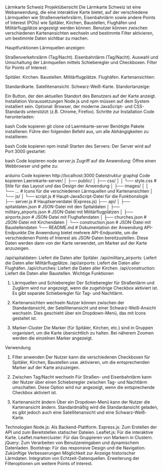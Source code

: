 Lärmkarte Schweiz
Projektübersicht
Die Lärmkarte Schweiz ist eine Webanwendung, die eine interaktive Karte bietet, auf der verschiedene Lärmquellen wie Straßenverkehrslärm, Eisenbahnlärm sowie andere Points of Interest (POIs) wie Spitäler, Kirchen, Baustellen, Flughäfen und Militärflugplätze angezeigt werden können. Benutzer können zwischen verschiedenen Kartenansichten wechseln und bestimmte Filter aktivieren, um bestimmte Daten sichtbar zu machen.

Hauptfunktionen
Lärmquellen anzeigen:

Straßenverkehrslärm (Tag/Nacht).
Eisenbahnlärm (Tag/Nacht).
Auswahl und Umschaltung der Lärmquellen mittels Schieberegler und Checkboxen.
Filter für Points of Interest:

Spitäler.
Kirchen.
Baustellen.
Militärflugplätze.
Flughäfen.
Kartenansichten:

Standardkarte.
Satellitenansicht.
Schwarz-Weiß-Karte.
Standortanzeige:

Ein Button, der den aktuellen Standort des Benutzers auf der Karte anzeigt.
Installation
Voraussetzungen
Node.js und npm müssen auf dem System installiert sein.
Optional: Browser, der moderne JavaScript- und CSS-Standards unterstützt (z.B. Chrome, Firefox).
Schritte zur Installation
Code herunterladen:

bash
Code kopieren
git clone <repository-url>
cd Laermkarte-server
Benötigte Pakete installieren: Führe den folgenden Befehl aus, um alle Abhängigkeiten zu installieren:

bash
Code kopieren
npm install
Starten des Servers: Der Server wird auf Port 3000 gestartet:

bash
Code kopieren
node server.js
Zugriff auf die Anwendung: Öffne einen Webbrowser und gehe zu:

arduino
Code kopieren
http://localhost:3000
Dateistruktur
graphql
Code kopieren
Laermkarte-server/
│
├── public/
│   ├── css/
│   │   └── style.css           # Stile für das Layout und das Design der Anwendung
│   ├── images/
│   │   └── ...                 # Icons für die verschiedenen Lärmquellen und Kartenansichten
│   └── js/
│       └── script.js           # Haupt-JavaScript-Datei für die Funktionslogik
├── server.js                   # Hauptserverdatei (Express.js)
├── api/
│   ├── spitaldaten.json         # JSON-Datei mit den Spitaldaten
│   ├── military_airports.json   # JSON-Datei mit Militärflugplätzen
│   ├── airports.json            # JSON-Datei mit Flughafendaten
│   ├── churches.json            # JSON-Datei mit Kirchendaten
│   └── construction.json        # JSON-Datei mit Baustellendaten
└── README.md                   # Dokumentation der Anwendung
API-Endpunkte
Die Anwendung bietet mehrere API-Endpunkte, um die verschiedenen Points of Interest als JSON-Daten bereitzustellen. Diese Daten werden dann von der Karte verwendet, um Marker auf der Karte anzuzeigen.

/api/spitaldaten: Liefert die Daten aller Spitäler.
/api/military_airports: Liefert die Daten aller Militärflugplätze.
/api/airports: Liefert die Daten aller Flughäfen.
/api/churches: Liefert die Daten aller Kirchen.
/api/construction: Liefert die Daten aller Baustellen.
Wichtige Funktionen
1. Lärmquellen und Schieberegler
Der Schieberegler für Straßenlärm und Zuglärm wird nur angezeigt, wenn die zugehörige Checkbox aktiviert ist. Es gibt separate Schieberegler für Tag- und Nachtlärm.

2. Kartenansichten wechseln
Nutzer können zwischen der Standardansicht, der Satellitenansicht und einer Schwarz-Weiß-Ansicht wechseln. Dies geschieht über ein Dropdown-Menü, das mit Icons gestaltet ist.

3. Marker-Cluster
Die Marker (für Spitäler, Kirchen, etc.) sind in Gruppen organisiert, um die Karte übersichtlich zu halten. Bei näherem Zoomen werden die einzelnen Marker angezeigt.

Verwendung
1. Filter anwenden
Der Nutzer kann die verschiedenen Checkboxen für Spitäler, Kirchen, Baustellen usw. aktivieren, um die entsprechenden Marker auf der Karte anzuzeigen.

2. Zwischen Tag/Nacht wechseln
Für Straßen- und Eisenbahnlärm kann der Nutzer über einen Schieberegler zwischen Tag- und Nachtlärm umschalten. Diese Option wird nur angezeigt, wenn die entsprechende Checkbox aktiviert ist.

3. Kartenansicht ändern
Über ein Dropdown-Menü kann der Nutzer die Kartenansicht ändern. Standardmäßig wird die Standardansicht geladen, es gibt jedoch auch eine Satellitenansicht und eine Schwarz-Weiß-Karte.

Technologien
Node.js: Als Backend-Plattform.
Express.js: Zum Erstellen der API und zum Bereitstellen statischer Dateien.
Leaflet.js: Für die interaktive Karte.
Leaflet.markercluster: Für das Gruppieren von Markern in Clustern.
jQuery: Zum Verarbeiten von Benutzereingaben und dynamischem Datenladen.
Bootstrap: Für das responsive Design und die Navigation.
Zukünftige Verbesserungen
Möglichkeit zur Anzeige historischer Lärmdaten.
Integration von Echtzeit-Datenquellen.
Erweiterung der Filteroptionen um weitere Points of Interest.